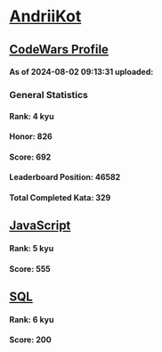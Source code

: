 # [AndriiKot](https://www.codewars.com/users/AndriiKot)
## [CodeWars Profile](https://www.codewars.com/users/AndriiKot)
#### As of 2024-08-02 09:13:31 uploaded:
### General Statistics
#### Rank: 4 kyu
#### Honor: 826
#### Score: 692
#### Leaderboard Position: 46582
#### Total Completed Kata: 329

## [JavaScript](https://github.com/AndriiKot/JavaScript__CodeWars)
#### Rank: 5 kyu
#### Score: 555

## [SQL](https://github.com/AndriiKot/SQL__CodeWars)
#### Rank: 6 kyu
#### Score: 200
